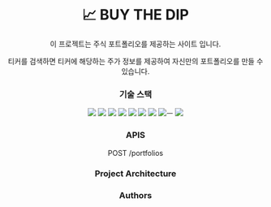 <div align="center">

# 📈 BUY THE DIP
이 프로젝트는 주식 포트폴리오를 제공하는 사이트 입니다.

티커를 검색하면 티커에 해당하는 주가 정보를 제공하여 자신만의 포트폴리오를 만들 수 있습니다.

### 기술 스택
<img src="https://img.shields.io/badge/node.js-339933?style=for-the-badge&logo=Node.js&logoColor=white"> <img src="https://img.shields.io/badge/mysql-4479A1?style=for-the-badge&logo=mysql&logoColor=white"> <img src="https://img.shields.io/badge/react-61DAFB?style=for-the-badge&logo=react&logoColor=black"> <img src="https://img.shields.io/badge/nestjs-%23E0234E.svg?style=for-the-badge&logo=nestjs&logoColor=white"> <img src="https://img.shields.io/badge/typescript-%23007ACC.svg?style=for-the-badge&logo=typescript&logoColor=white"> 
<img src="https://img.shields.io/badge/-ElasticSearch-005571?style=for-the-badge&logo=elasticsearch"> <img src="https://img.shields.io/badge/github%20actions-%232671E5.svg?style=for-the-badge&logo=githubactions&logoColor=white"> <img src="https://img.shields.io/badge/AWS-%23FF9900.svg?style=for-the-badge&logo=amazon-aws&logoColor=white">ㅡ <img src="https://img.shields.io/badge/-jest-%23C21325?style=for-the-badge&logo=jest&logoColor=white">

### APIS

POST /portfolios

### Project Architecture

### Authors
</div>
